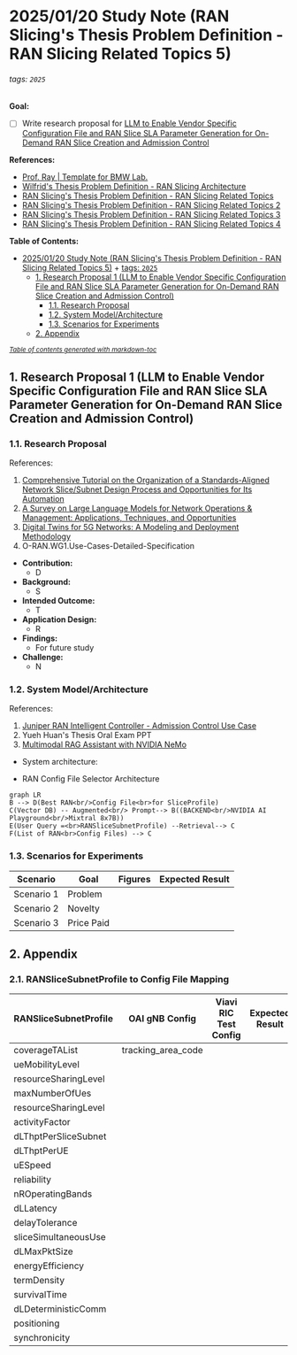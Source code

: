 # 2025/01/20 Study Note (RAN Slicing's Thesis Problem Definition - RAN Slicing Related Topics 5)

###### tags: `2025`

**Goal:**
- [ ] Write research proposal for [LLM to Enable Vendor Specific Configuration File and RAN Slice SLA Parameter Generation for On-Demand RAN Slice Creation and Admission Control](#1-Research-Proposal-1-LLM-to-Enable-Vendor-Specific-Configuration-File-and-RAN-Slice-SLA-Parameter-Generation-for-On-Demand-RAN-Slice-Creation-and-Admission-Control)

**References:**
- [Prof. Ray | Template for BMW Lab.](https://hackmd.io/@RayCheng/rJIuoWmB8)
- [Wilfrid's Thesis Problem Definition - RAN Slicing Architecture](https://github.com/bmw-ece-ntust/guideline-template/blob/wilfridAzariah/studyNotes/20240826%20Study%20Note%20(Wilfrid's%20Thesis%20Problem%20Definition%20-%20RAN%20Slicing%20Architecture).md)
- [RAN Slicing's Thesis Problem Definition - RAN Slicing Related Topics](https://github.com/bmw-ece-ntust/guideline-template/blob/wilfridAzariah/studyNotes/20240829%20Study%20Note%20(RAN%20Slicing's%20Thesis%20Problem%20Definition%20-%20RAN%20Slicing%20Related%20Topics).md)
- [RAN Slicing's Thesis Problem Definition - RAN Slicing Related Topics 2](https://github.com/bmw-ece-ntust/guideline-template/blob/wilfridAzariah/studyNotes/20241217%20Study%20Note%20(RAN%20Slicing's%20Thesis%20Problem%20Definition%20-%20RAN%20Slicing%20Related%20Topics%202).md)
- [RAN Slicing's Thesis Problem Definition - RAN Slicing Related Topics 3](https://github.com/bmw-ece-ntust/guideline-template/blob/wilfridAzariah/studyNotes/20250109%20Study%20Note%20(RAN%20Slicing's%20Thesis%20Problem%20Definition%20-%20RAN%20Slicing%20Related%20Topics%203).md)
- [RAN Slicing's Thesis Problem Definition - RAN Slicing Related Topics 4](https://github.com/bmw-ece-ntust/guideline-template/blob/wilfridAzariah/studyNotes/20250117%20Study%20Note%20(RAN%20Slicing's%20Thesis%20Problem%20Definition%20-%20RAN%20Slicing%20Related%20Topics%204).md)

**Table of Contents:**
- [2025/01/20 Study Note (RAN Slicing's Thesis Problem Definition - RAN Slicing Related Topics 5)](#2025-01-20-study-note--ran-slicing-s-thesis-problem-definition---ran-slicing-related-topics-5-)
          + [tags: `2025`](#tags---2025-)
  * [1. Research Proposal 1 (LLM to Enable Vendor Specific Configuration File and RAN Slice SLA Parameter Generation for On-Demand RAN Slice Creation and Admission Control)](#1-research-proposal-1--llm-to-enable-vendor-specific-configuration-file-and-ran-slice-sla-parameter-generation-for-on-demand-ran-slice-creation-and-admission-control-)
    + [1.1. Research Proposal](#11-research-proposal)
    + [1.2. System Model/Architecture](#12-system-model-architecture)
    + [1.3. Scenarios for Experiments](#13-scenarios-for-experiments)
  * [2. Appendix](#2-appendix)

<small><i><a href='http://ecotrust-canada.github.io/markdown-toc/'>Table of contents generated with markdown-toc</a></i></small>

## 1. Research Proposal 1 (LLM to Enable Vendor Specific Configuration File and RAN Slice SLA Parameter Generation for On-Demand RAN Slice Creation and Admission Control)

### 1.1. Research Proposal

References:
1. [Comprehensive Tutorial on the Organization of a Standards-Aligned Network Slice/Subnet Design Process and Opportunities for Its Automation](https://ieeexplore.ieee.org/abstract/document/10375939)
2. [A Survey on Large Language Models for Network Operations & Management: Applications, Techniques, and Opportunities](https://arxiv.org/html/2412.19823v1)
3. [Digital Twins for 5G Networks: A Modeling and Deployment Methodology](https://ieeexplore.ieee.org/document/10103508)
4. O-RAN.WG1.Use-Cases-Detailed-Specification

- **Contribution:**
    - D
- **Background:**
    - S
- **Intended Outcome:**
    - T
- **Application Design:**
    - R
- **Findings:**
    - For future study
- **Challenge:**
    - N

### 1.2. System Model/Architecture
References:
1. [Juniper RAN Intelligent Controller - Admission Control Use Case](https://www.youtube.com/watch?v=HD3kDIp0VZI)
2. Yueh Huan's Thesis Oral Exam PPT
3. [Multimodal RAG Assistant with NVIDIA NeMo](https://github.com/NVIDIA/GenerativeAIExamples/tree/main/community/multimodal_assistant)

- System architecture:

- RAN Config File Selector Architecture
```mermaid
graph LR
B --> D(Best RAN<br/>Config File<br>for SliceProfile)
C(Vector DB) -- Augmented<br/> Prompt--> B((BACKEND<br/>NVIDIA AI Playground<br/>Mixtral 8x7B))
E(User Query =<br>RANSliceSubnetProfile) --Retrieval--> C
F(List of RAN<br>Config Files) --> C
```

### 1.3. Scenarios for Experiments

| Scenario   | Goal       | Figures | Expected Result |
| ---------- | ---------- | ------- | --------------- |
| Scenario 1 | Problem    |         |                 |
| Scenario 2 | Novelty    |         |                 |
| Scenario 3 | Price Paid |         |                 |

## 2. Appendix

### 2.1. RANSliceSubnetProfile to Config File Mapping

| RANSliceSubnetProfile | OAI gNB Config | Viavi RIC Test Config | Expected Result |
| --------------------- | -------------- | --------------------- | --------------- |
| coverageTAList        | tracking_area_code               |                       |                 |
| ueMobilityLevel       |                |                       |                 |
| resourceSharingLevel  |                |                       |                 |
| maxNumberOfUes        |                |                       |                 |
| resourceSharingLevel  |                |                       |                 |
| activityFactor        |                |                       |                 |
| dLThptPerSliceSubnet  |                |                       |                 |
| dLThptPerUE           |                |                       |                 |
| uESpeed               |                |                       |                 |
| reliability           |                |                       |                 |
| nROperatingBands      |                |                       |                 |
| dLLatency             |                |                       |                 |
| delayTolerance        |                |                       |                 |
| sliceSimultaneousUse  |                |                       |                 |
| dLMaxPktSize          |                |                       |                 |
| energyEfficiency      |                |                       |                 |
| termDensity           |                |                       |                 |
| survivalTime          |                |                       |                 |
| dLDeterministicComm   |                |                       |                 |
| positioning           |                |                       |                 |
| synchronicity         |                |                       |                 |
